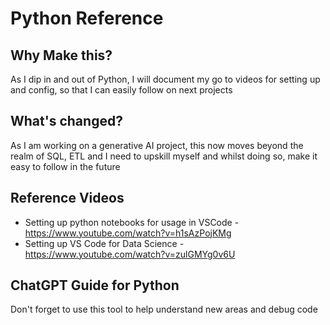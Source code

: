 # Python Reference

## Why Make this?

As I dip in and out of Python, I will document my go to videos for setting up and config, so that I can easily follow on next projects

## What's changed?

As I am working on a generative AI project, this now moves beyond the realm of SQL, ETL and I need to upskill myself and whilst doing so, make it easy to follow in the future

## Reference Videos

- Setting up python notebooks for usage in VSCode - https://www.youtube.com/watch?v=h1sAzPojKMg
- Setting up VS Code for Data Science - https://www.youtube.com/watch?v=zulGMYg0v6U

## ChatGPT Guide for Python

Don't forget to use this tool to help understand new areas and debug code


